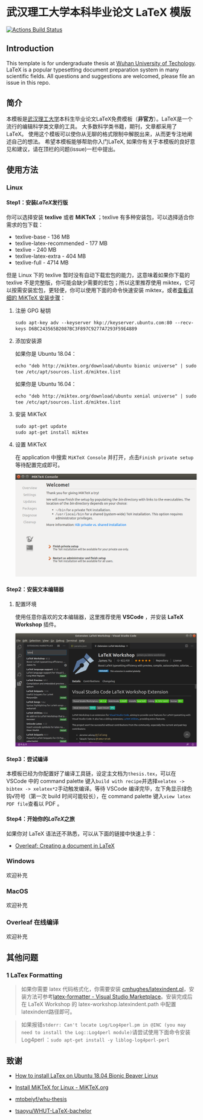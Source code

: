 # 武汉理工大学本科毕业论文 LaTeX 模版

[![Actions Build Status](https://img.shields.io/endpoint.svg?url=https%3A%2F%2Factions-badge.atrox.dev%2Fgetianao%2FWHUT-LaTeX-bachelor%2Fbadge%3Fref%3Dmaster&style=flat)](https://actions-badge.atrox.dev/getianao/WHUT-LaTeX-bachelor/goto?ref=master)

## Introduction

This template is for undergraduate thesis at [Wuhan University of Techology](http://english.whut.edu.cn). 
LaTeX is a popular typesetting document preparation system in many scientific fields.
All questions and suggestions are welcomed, please file an issue in this repo.

## 简介
本模板是[武汉理工大学](http://www.whut.edu.cn)本科生毕业论文LaTeX免费模板（**非官方**）。LaTeX是一个流行的编辑科学类文章的工具。
大多数科学类书籍，期刊，文章都采用了LaTeX。
使用这个模板可以使你从无聊的格式限制中解脱出来，从而更专注地阐述自己的想法。
希望本模板能够帮助你入门LaTeX, 如果你有关于本模板的良好意见和建议，请在顶栏的问题(issue)一栏中提出。


## 使用方法

### Linux

#### Step1：安装*LaTeX*发行版

你可以选择安装 **texlive** 或者 **MiKTeX** ；texlive 有多种安装包，可以选择适合你需求的包下载：

- texlive-base - 136 MB
- texlive-latex-recommended - 177 MB
- texlive - 240 MB
- texlive-latex-extra - 404 MB
- texlive-full - 4714 MB

但是 Linux 下的 texlive 暂时没有自动下载宏包的能力，这意味着如果你下载的 texlive 不是完整版，你可能会缺少需要的宏包；所以这里推荐使用 miktex，它可以按需安装宏包，更轻便，你可以使用下面的命令快速安装 miktex，或者[查看详细的 MiKTeX 安装步骤](https://miktex.org/howto/install-miktex-unx)：

1. 注册 GPG 秘钥

   ```shell
   sudo apt-key adv --keyserver hkp://keyserver.ubuntu.com:80 --recv-keys D6BC243565B2087BC3F897C9277A7293F59E4889
   ```

2. 添加安装源

   如果你是 Ubuntu 18.04：

   ```shell
   echo "deb http://miktex.org/download/ubuntu bionic universe" | sudo tee /etc/apt/sources.list.d/miktex.list
   ```

   如果你是  Ubuntu 16.04：

   ```shell
   echo "deb http://miktex.org/download/ubuntu xenial universe" | sudo tee /etc/apt/sources.list.d/miktex.list
   ```

3. 安装 MiKTeX

   ```shell
   sudo apt-get update
   sudo apt-get install miktex
   ```

4. 设置 MiKTeX

   在 application 中搜索 `MiKTeX Console` 并打开，点击`Finish private setup`等待配置完成即可。

   <img src="README.assets/image-20200226212107368.png" alt="image-20200226212107368" style="zoom:110%;" />

#### Step2：安装文本编辑器

1. 配置环境

   使用任意你喜欢的文本编辑器，这里推荐使用 **VSCode** ，并安装 **LaTeX Workshop** 插件。

   <img src="README.assets/image-20200226122154420.png" alt="Vscode + LaTeX Workshop" style="zoom:67%;" />
   

#### Step3：尝试编译

本模板已经为你配置好了编译工具链，设定主文档为`thesis.tex`，可以在 VSCode 中的 command palette 键入`build with recipe`并选择`xelatex -> bibtex -> xelatex*2`手动触发编译。等待 VSCode 编译完毕，左下角显示绿色钩√符号（第一次 build 时间可能较长），在 command palette 键入`view latex PDF file`查看以 PDF 。

#### Step4：开始你的*LaTeX*之旅

如果你对 LaTeX 语法还不熟悉，可以从下面的链接中快速上手：

- [Overleaf: Creating a document in LaTeX](https://www.overleaf.com/learn/latex/Creating_a_document_in_LaTeX)

### Windows

欢迎补充

### MacOS

欢迎补充

### Overleaf 在线编译

欢迎补充

## 其他问题

### 1 LaTex Formatting

> 如果你需要 latex 代码格式化，你需要安装  [cmhughes/latexindent.pl](https://github.com/cmhughes/latexindent.pl)，安装方法可参考[latex-formatter - Visual Studio Marketplace](https://marketplace.visualstudio.com/items?itemName=nickfode.latex-formatter)。安装完成后在 LaTeX Workshop 的 latex-workshop.latexindent.path 中配置 latexindent路径即可。

> 如果报错`stderr: Can't locate Log/Log4perl.pm in @INC (you may need to install the Log::Log4perl module)`请尝试使用下面命令安装 Log4perl ：`sudo apt-get install -y liblog-log4perl-perl`

## 致谢

- [How to install LaTex on Ubuntu 18.04 Bionic Beaver Linux](https://linuxconfig.org/how-to-install-latex-on-ubuntu-18-04-bionic-beaver-linux)

- [Install MiKTeX for Linux - MiKTeX.org](https://miktex.org/howto/install-miktex-unx)

- [mtobeiyf/whu-thesis](https://github.com/mtobeiyf/whu-thesis)

- [tsaoyu/WHUT-LaTeX-bachelor](https://github.com/tsaoyu/WHUT-LaTeX-bachelor)